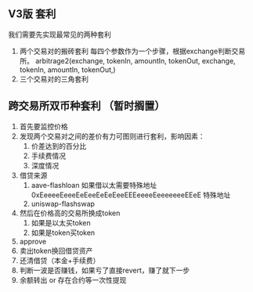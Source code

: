 ## V3版 套利
我们需要先实现最常见的两种套利
1. 两个交易对的搬砖套利
    每四个参数作为一个步骤，根据exchange判断交易所。
    arbitrage2(exchange, tokenIn, amountIn, tokenOut, exchange, tokenIn, amountIn, tokenOut,)
1. 三个交易对的三角套利

     


## 跨交易所双币种套利 （暂时搁置）

1. 首先要监控价格
1. 发现两个交易对之间的差价有力可图则进行套利，影响因素：
    1. 价差达到的百分比
    2. 手续费情况
    3. 深度情况
1. 借贷来源
    1. aave-flashloan 如果借以太需要特殊地址 0xEeeeeEeeeEeEeeEeEeEeeEEEeeeeEeeeeeeeEEeE 特殊地址
    1. uniswap-flashswap
1. 然后在价格高的交易所换成token
    1. 如果是以太买token
    1. 如果是token买token
1. approve
1. 卖出token换回借贷资产
1. 还清借贷（本金+手续费）
1. 判断一波是否赚钱，如果亏了直接revert，赚了就下一步
1. 余额转出 or 存在合约等一次性提现


